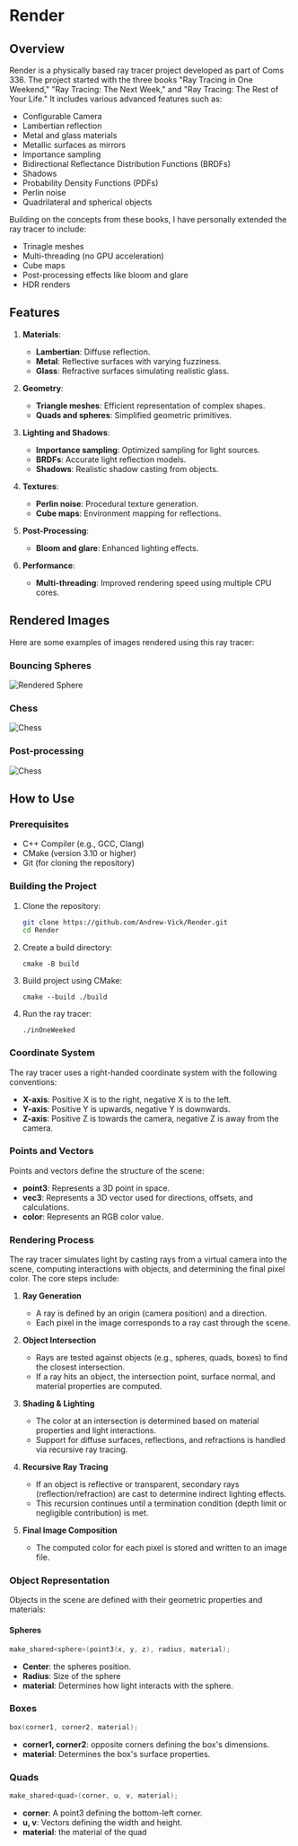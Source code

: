 # Render

## Overview

Render is a physically based ray tracer project developed as part of Coms 336. The project started with the three books "Ray Tracing in One Weekend," "Ray Tracing: The Next Week," and "Ray Tracing: The Rest of Your Life." It includes various advanced features such as:

- Configurable Camera
- Lambertian reflection
- Metal and glass materials
- Metallic surfaces as mirrors
- Importance sampling
- Bidirectional Reflectance Distribution Functions (BRDFs)
- Shadows
- Probability Density Functions (PDFs)
- Perlin noise
- Quadrilateral and spherical objects

Building on the concepts from these books, I have personally extended the ray tracer to include:
- Trinagle meshes
- Multi-threading (no GPU acceleration)
- Cube maps
- Post-processing effects like bloom and glare
- HDR renders
  
## Features

1. **Materials**:
   - **Lambertian**: Diffuse reflection.
   - **Metal**: Reflective surfaces with varying fuzziness.
   - **Glass**: Refractive surfaces simulating realistic glass.

2. **Geometry**:
   - **Triangle meshes**: Efficient representation of complex shapes.
   - **Quads and spheres**: Simplified geometric primitives.

3. **Lighting and Shadows**:
   - **Importance sampling**: Optimized sampling for light sources.
   - **BRDFs**: Accurate light reflection models.
   - **Shadows**: Realistic shadow casting from objects.

4. **Textures**:
   - **Perlin noise**: Procedural texture generation.
   - **Cube maps**: Environment mapping for reflections.

5. **Post-Processing**:
   - **Bloom and glare**: Enhanced lighting effects.

6. **Performance**:
   - **Multi-threading**: Improved rendering speed using multiple CPU cores.
  
## Rendered Images

Here are some examples of images rendered using this ray tracer:

### Bouncing Spheres
![Rendered Sphere](Project/mats.png)

### Chess
![Chess](Project/mats.png)

### Post-processing
![Chess](Project/with_post_processing.png)

## How to Use

### Prerequisites

- C++ Compiler (e.g., GCC, Clang)
- CMake (version 3.10 or higher)
- Git (for cloning the repository)

### Building the Project

1. Clone the repository:
   ```sh
   git clone https://github.com/Andrew-Vick/Render.git
   cd Render
2. Create a build directory:
   ```
   cmake -B build
3. Build project using CMake:
   ```
   cmake --build ./build
4. Run the ray tracer:
   ```
   ./inOneWeeked

### Coordinate System

The ray tracer uses a right-handed coordinate system with the following conventions:

- **X-axis**: Positive X is to the right, negative X is to the left.
- **Y-axis**: Positive Y is upwards, negative Y is downwards.
- **Z-axis**: Positive Z is towards the camera, negative Z is away from the camera.

### Points and Vectors

Points and vectors define the structure of the scene:

- **point3**: Represents a 3D point in space.
- **vec3**: Represents a 3D vector used for directions, offsets, and calculations.
- **color**: Represents an RGB color value.

### Rendering Process

The ray tracer simulates light by casting rays from a virtual camera into the scene, computing interactions with objects, and determining the final pixel color. The core steps include:

1. **Ray Generation**  
   - A ray is defined by an origin (camera position) and a direction.  
   - Each pixel in the image corresponds to a ray cast through the scene.

2. **Object Intersection**  
   - Rays are tested against objects (e.g., spheres, quads, boxes) to find the closest intersection.  
   - If a ray hits an object, the intersection point, surface normal, and material properties are computed.

3. **Shading & Lighting**  
   - The color at an intersection is determined based on material properties and light interactions.  
   - Support for diffuse surfaces, reflections, and refractions is handled via recursive ray tracing.

4. **Recursive Ray Tracing**  
   - If an object is reflective or transparent, secondary rays (reflection/refraction) are cast to determine indirect lighting effects.  
   - This recursion continues until a termination condition (depth limit or negligible contribution) is met.

5. **Final Image Composition**  
   - The computed color for each pixel is stored and written to an image file.

### Object Representation

Objects in the scene are defined with their geometric properties and materials:

#### **Spheres**
```cpp
make_shared<sphere>(point3(x, y, z), radius, material);
```
- **Center**: the spheres position.
- **Radius**: Size of the sphere
- **material**: Determines how light interacts with the sphere.

### **Boxes**
```cpp
box(corner1, corner2, material);
```
- **corner1, corner2**: opposite corners defining the box's dimensions.
- **material**: Determines the box's surface properties.

### **Quads**
```cpp
make_shared<quad>(corner, u, v, material);
```
- **corner**: A point3 defining the bottom-left corner.
- **u, v**: Vectors defining the width and height.
- **material**: the material of the quad
